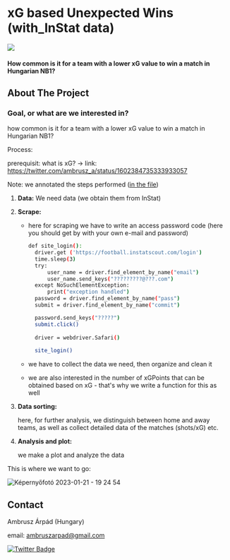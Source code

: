 # xG based Unexpected Wins (with_InStat data)

![](https://komarev.com/ghpvc/?username=ambrusza&style=for-the-badge)

#### How common is it for a team with a lower xG value to win a match in Hungarian NB1?



<!-- ABOUT THE PROJECT -->
## About The Project


### Goal, or what are we interested in?

how common is it for a team with a lower xG value to win a match in Hungarian NB1?

Process:

prerequisit:
what is xG? -> link: https://twitter.com/ambrusz_a/status/1602384735333933057

Note: we annotated the steps performed ([in the file](main_notebook_xG_analysis.ipynb/))

1. **Data:**
   We need data (we obtain them from InStat)

2. **Scrape:**

   - here for scraping we have to write an access password code (here you should get by with your own e-mail and password)
     ``` sh
     def site_login():
       driver.get ('https://football.instatscout.com/login')
       time.sleep(3)
       try:
           user_name = driver.find_element_by_name("email")
           user_name.send_keys("?????????@???.com")
       except NoSuchElementException:
           print("exception handled")
       password = driver.find_element_by_name("pass")
       submit = driver.find_element_by_name("commit")

       password.send_keys("?????")
       submit.click()
       
       driver = webdriver.Safari()
       
       site_login()
      ```

   - we have to collect the data we need, then organize and clean it
   - we are also interested in the number of xGPoints that can be obtained based on xG - that's why we write a function for this as well

3. **Data sorting:**
   
   here, for further analysis, we distinguish between home and away teams, as well as collect detailed data of the matches (shots/xG) etc.
   
   
4. **Analysis and plot:**

   we make a plot and analyze the data



This is where we want to go:

![Képernyőfotó 2023-01-21 - 19 24 54](https://user-images.githubusercontent.com/66861232/213881591-673d1390-591f-46f9-a606-0932a0c695b0.png)



<!-- CONTACT -->
## Contact

Ambrusz Árpád (Hungary)

email: ambruszarpad@gmail.com

<div id="badges">
  <a href="https://twitter.com/ambrusz_a">
    <img src="https://img.shields.io/badge/Twitter-blue?style=for-the-badge&logo=twitter&logoColor=white" alt="Twitter Badge"/>
  </a>
</div>


